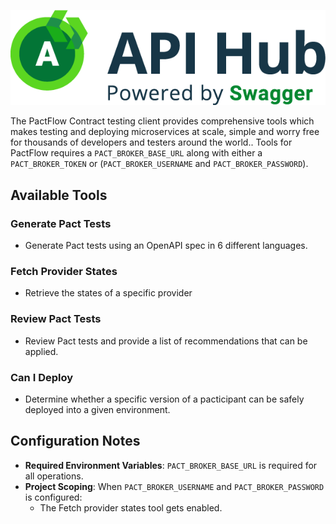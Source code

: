 ![api-hub.png](./images/embedded/api-hub.png)

The PactFlow Contract testing client provides comprehensive tools which makes testing and deploying microservices at scale, simple and worry free for thousands of developers and testers around the world.. Tools for PactFlow requires a `PACT_BROKER_BASE_URL` along with either a `PACT_BROKER_TOKEN` or (`PACT_BROKER_USERNAME` and `PACT_BROKER_PASSWORD`).


## Available Tools

### Generate Pact Tests

- Generate Pact tests using an OpenAPI spec in 6 different languages.

### Fetch Provider States

- Retrieve the states of a specific provider

### Review Pact Tests

- Review Pact tests and provide a list of recommendations that can be applied.

### Can I Deploy

- Determine whether a specific version of a pacticipant can be safely deployed into a given environment.

## Configuration Notes

- **Required Environment Variables**: `PACT_BROKER_BASE_URL` is required for all operations.
- **Project Scoping**: When `PACT_BROKER_USERNAME` and `PACT_BROKER_PASSWORD` is configured:
  - The Fetch provider states tool gets enabled.
